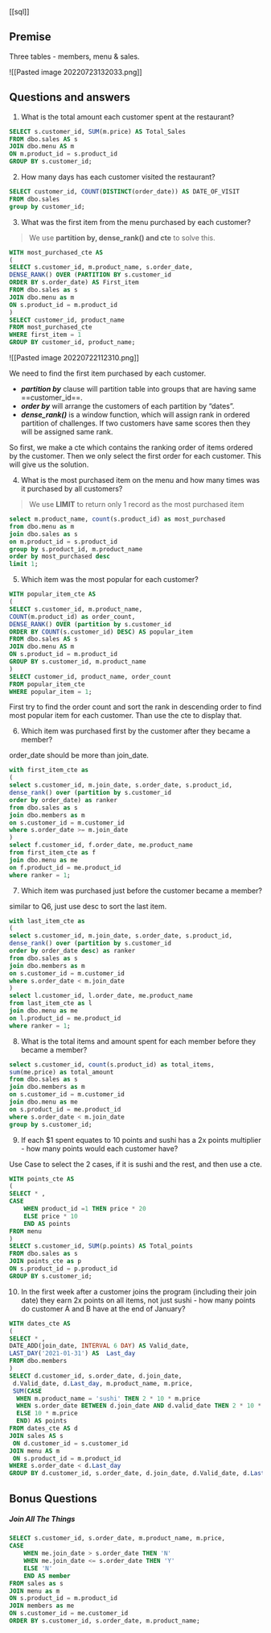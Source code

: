 [[sql]] 

## Premise
Three tables - members, menu & sales.

![[Pasted image 20220723132033.png]]

## Questions and answers

1. What is the total amount each customer spent at the restaurant?

``` sql
SELECT s.customer_id, SUM(m.price) AS Total_Sales
FROM dbo.sales AS s
JOIN dbo.menu AS m
ON m.product_id = s.product_id
GROUP BY s.customer_id;
```
2. How many days has each customer visited the restaurant?

```sql
SELECT customer_id, COUNT(DISTINCT(order_date)) AS DATE_OF_VISIT
FROM dbo.sales
group by customer_id;
```

3. What was the first item from the menu purchased by each customer?

> We use **partition by, dense_rank() and cte** to solve this.

```sql
WITH most_purchased_cte AS
(
SELECT s.customer_id, m.product_name, s.order_date,
DENSE_RANK() OVER (PARTITION BY s.customer_id
ORDER BY s.order_date) AS First_item
FROM dbo.sales as s
JOIN dbo.menu as m
ON s.product_id = m.product_id
)
SELECT customer_id, product_name
FROM most_purchased_cte
WHERE first_item = 1
GROUP BY customer_id, product_name;
```

![[Pasted image 20220722112310.png]]

We need to find the first item purchased by each customer.
- **_partition by_** clause will partition table into groups that are having same ==customer_id==.
- **_order by_** will arrange the customers of each partition by “dates”.
- **_dense_rank()_** is a window function, which will assign rank in ordered partition of challenges. If two customers have same scores then they will be assigned same rank.

So first, we make a cte which contains the ranking order of items ordered by the customer. Then we only select the first order for each customer. This will give us the solution.

4. What is the most purchased item on the menu and how many times was it purchased by all customers?

> We use **LIMIT** to return only 1 record as the most purchased item
```sql
select m.product_name, count(s.product_id) as most_purchased
from dbo.menu as m
join dbo.sales as s
on m.product_id = s.product_id
group by s.product_id, m.product_name
order by most_purchased desc
limit 1;
```
5. Which item was the most popular for each customer?

```sql
WITH popular_item_cte AS
(
SELECT s.customer_id, m.product_name,
COUNT(m.product_id) as order_count,
DENSE_RANK() OVER (partition by s.customer_id
ORDER BY COUNT(s.customer_id) DESC) AS popular_item
FROM dbo.sales AS s
JOIN dbo.menu AS m
ON s.product_id = m.product_id
GROUP BY s.customer_id, m.product_name
)
SELECT customer_id, product_name, order_count
FROM popular_item_cte
WHERE popular_item = 1;
```

First try to find the order count and sort the rank in descending order to find most popular item for each customer. Than use the cte to display that.

6. Which item was purchased first by the customer after they became a member?

order_date should be more than join_date. 
```sql
with first_item_cte as
(
select s.customer_id, m.join_date, s.order_date, s.product_id,
dense_rank() over (partition by s.customer_id
order by order_date) as ranker
from dbo.sales as s
join dbo.members as m
on s.customer_id = m.customer_id
where s.order_date >= m.join_date
)
select f.customer_id, f.order_date, me.product_name
from first_item_cte as f
join dbo.menu as me
on f.product_id = me.product_id
where ranker = 1;
```

7. Which item was purchased just before the customer became a member?

similar to Q6, just use desc to sort the last item.

```sql
with last_item_cte as
(
select s.customer_id, m.join_date, s.order_date, s.product_id,
dense_rank() over (partition by s.customer_id
order by order_date desc) as ranker
from dbo.sales as s
join dbo.members as m
on s.customer_id = m.customer_id
where s.order_date < m.join_date
)
select l.customer_id, l.order_date, me.product_name
from last_item_cte as l
join dbo.menu as me
on l.product_id = me.product_id
where ranker = 1;
```

8. What is the total items and amount spent for each member before they became a member?
```sql
select s.customer_id, count(s.product_id) as total_items, 
sum(me.price) as total_amount
from dbo.sales as s
join dbo.members as m
on s.customer_id = m.customer_id
join dbo.menu as me
on s.product_id = me.product_id
where s.order_date < m.join_date
group by s.customer_id;
```

9.  If each $1 spent equates to 10 points and sushi has a 2x points multiplier - how many points would each customer have?

Use Case to select the 2 cases, if it is sushi and the rest, and then use a cte.

```sql 
WITH points_cte AS
(
SELECT * ,
CASE 
	WHEN product_id =1 THEN price * 20
    ELSE price * 10
    END AS points
FROM menu 
)
SELECT s.customer_id, SUM(p.points) AS Total_points
FROM dbo.sales as s
JOIN points_cte as p
ON s.product_id = p.product_id
GROUP BY s.customer_id;
```

10. In the first week after a customer joins the program (including their join date) they earn 2x points on all items, not just sushi - how many points do customer A and B have at the end of January?

```sql
WITH dates_cte AS
(
SELECT * ,
DATE_ADD(join_date, INTERVAL 6 DAY) AS Valid_date,
LAST_DAY('2021-01-31') AS  Last_day
FROM dbo.members 
)
SELECT d.customer_id, s.order_date, d.join_date, 
 d.Valid_date, d.Last_day, m.product_name, m.price,
 SUM(CASE
  WHEN m.product_name = 'sushi' THEN 2 * 10 * m.price
  WHEN s.order_date BETWEEN d.join_date AND d.valid_date THEN 2 * 10 * m.price
  ELSE 10 * m.price
  END) AS points
FROM dates_cte AS d
JOIN sales AS s
 ON d.customer_id = s.customer_id
JOIN menu AS m
 ON s.product_id = m.product_id
WHERE s.order_date < d.Last_day
GROUP BY d.customer_id, s.order_date, d.join_date, d.Valid_date, d.Last_day, m.product_name, m.price
```

## Bonus Questions

##### Join All The Things

```sql
SELECT s.customer_id, s.order_date, m.product_name, m.price,
CASE
	WHEN me.join_date > s.order_date THEN 'N'
    WHEN me.join_date <= s.order_date THEN 'Y'
    ELSE 'N'
    END AS member
FROM sales as s
JOIN menu as m
ON s.product_id = m.product_id
JOIN members as me
ON s.customer_id = me.customer_id
ORDER BY s.customer_id, s.order_date, m.product_name;
```

 